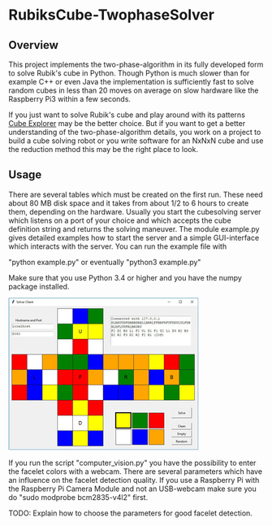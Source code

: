 # RubiksCube-TwophaseSolver
## Overview 
This project implements the two-phase-algorithm in its fully developed form to solve Rubik's cube in Python. Though Python is much slower than for example C++ or even Java the implementation is sufficiently fast to solve random cubes in less than 20 moves on average on slow hardware like the Raspberry Pi3 within a few seconds.

If you just want to solve Rubik's cube and play around with its patterns [Cube Explorer](http://kociemba.org/cube.htm) may be the better choice. But if you want to get a better understanding of the two-phase-algorithm details, you work on a project to build a cube solving robot or you write software for an NxNxN cube and use the reduction method this may be the right place to look.

## Usage
There are several tables which must be created on the first run. These need about 80 MB disk space and it takes from about 1/2 to 6 hours to create them, depending on the hardware. Usually you start the cubesolving server which listens on a port of your choice and which accepts the cube definition string and returns the solving maneuver. The module example.py gives detailed examples how to start the server and a simple GUI-interface which interacts with the server. You can run the example file with

"python example.py" or eventually "python3 example.py"

Make sure that you use Python 3.4 or higher and you have the numpy package installed. 

![](gui_client.jpg "")

If you run the script "computer_vision.py" you have the possibility to enter the facelet colors with a webcam. There are several parameters which have an influence on the facelet detection quality.  If you use a Raspberry Pi with the Raspberry Pi Camera Module  and not an USB-webcam make sure you do "sudo modprobe bcm2835-v4l2" first. 

TODO: Explain how to choose the parameters for good facelet detection.

